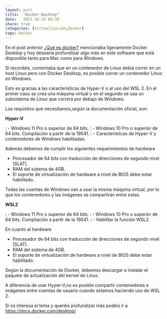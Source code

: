 ```yaml
---
layout: post
title:  "Docker Desktop"
date:   2021-10-19 09:30
share: true
categories: [Virtualización,Docker]
tags: Docker
---
```


En el post anterior [¿Qué es docker?](https://javi-rod.github.io/2021/10/intro-docker/) mencionaba ligeramente Docker Desktop y hoy desearía profundizar algo más en este software que está disponible tanto para Mac como para Windows.

Si recordáis, comentaba que en un contenedor de Linux debía correr en un host Linux pero con Docker Desktop, es posible correr un contenedor Linux en Windows.

Esto es gracias a las características de Hyper-V  o al uso del WSL 2. En el primer caso se crea una máquina virtual y en el segundo se usa un subsistema de Linux que correrá por debajo de Windows.

Los requisitos que necesitamos,según la documentación oficial, son:

**Hyper-V**

: - Windows 11 Pro o superior de 64 bits.
: - Windows 10 Pro o superior de 64 bits. Compilación a partir de la 19041.
: - Características de Hyper-V y contenedores de Windows habilitadas.

Además debemos de cumplir los siguientes requerimientos de hardware

- Procesador de 64 bits con traducción de direcciones de segundo nivel (SLAT).
- RAM del sistema de 4GB.
- El soporte de virtualización de hardware a nivel de BIOS debe estar habilitado.

Todas las cuentas de Windows van a usar la misma máquina virtual, por lo que los contenedores y las imágenes se compartirán entre estas.

**WSL2**

: - Windows 11 Pro o superior de 64 bits.
: - Windows 10 Pro o superior de 64 bits. Compilación a partir de la 19041.
: - Habilitar la función WSL2.

En cuanto al hardware

- Procesador de 64 bits con traducción de direcciones de segundo nivel (SLAT).
- RAM del sistema de 4GB.
- El soporte de virtualización de hardware a nivel de BIOS debe estar habilitado.

Según la documentación de Docker, debemos descargar e instalar el paquete de actualización del kernel de Linux.

A diferencia de usar Hyper-V,no es posible compartir contenedores e imágenes entre cuentas de usuario cuando estamos haciendo uso de WSL 2.

Si os interesa el tema y queréis profundizar más podéis ir a <https://docs.docker.com/desktop/>
